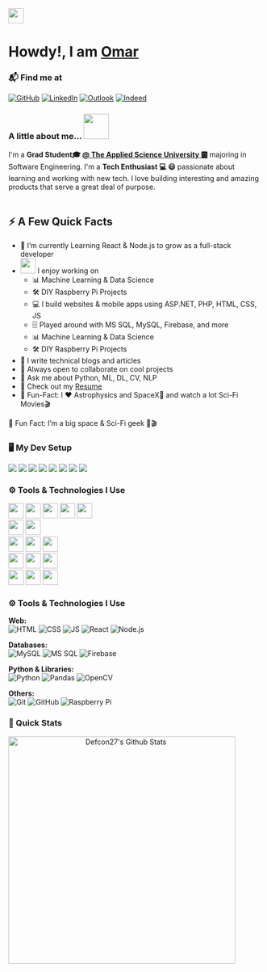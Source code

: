 <img width="30px" margin="0px" src="https://raw.githubusercontent.com/ABSphreak/ABSphreak/master/gifs/Hi.gif">
<h1>Howdy!, I am <a href="https://github.com/floatomar">Omar</a> </h1>
</h1>

### 📬 Find me at
[![GitHub](https://img.shields.io/badge/-GitHub-black?style=flat-square&logo=github&logoColor=white&link=https://github.com/floatomar)](https://github.com/floatomar) 
[![LinkedIn](https://img.shields.io/badge/-LinkedIn-blue?style=flat-square&logo=linkedin&logoColor=white&link=https://www.linkedin.com/in/omarabdulmajeed)](https://www.linkedin.com/in/omarabdulmajeed) 
[![Outlook](https://img.shields.io/badge/-Outlook-0078D4?style=flat-square&logo=microsoft-outlook&logoColor=white&link=mailto:omar-abdulmajeed@outlook.sa)](mailto:omar-abdulmajeed@outlook.sa) 
[![Indeed](https://img.shields.io/badge/-Indeed-2164F3?style=flat-square&logo=Indeed&logoColor=white&link=https://profile.indeed.com/p/omara-93w50t3)](https://profile.indeed.com/p/omara-93w50t3)


### A little about me...  <img src="https://media.giphy.com/media/VgCDAzcKvsR6OM0uWg/giphy.gif" width="50"> 
I'm a **Grad Student🎓 [@ The Applied Science University 🅾️](https://www.asu.edu.jo/en/Pages/default.aspx)** majoring in Software Engineering. I'm a **Tech Enthusiast 💻 😃** passionate about learning and working with new tech. I love building interesting and amazing products that serve a great deal of purpose. <br/><br/>




## ⚡️ A Few Quick Facts

- 🔭 I’m currently Learning React & Node.js to grow as a full-stack developer
- <img src="https://media.giphy.com/media/WUlplcMpOCEmTGBtBW/giphy.gif" width="30">  I enjoy working on
  - 📊 Machine Learning & Data Science
  - 🛠 DIY Raspberry Pi Projects
  - 💻 I build websites & mobile apps using ASP.NET, PHP, HTML, CSS, JS
  - 🗄 Played around with MS SQL, MySQL, Firebase, and more
  - 📊 Machine Learning & Data Science
  - 🛠 DIY Raspberry Pi Projects
- 📝 I write technical blogs and articles
- 👯 Always open to collaborate on cool projects
- 💬 Ask me about Python, ML, DL, CV, NLP
- 📙 Check out my [Resume](https://www.linkedin.com/in/omarabdulmajeed/)
- 🎉 Fun-Fact: I ❤️ Astrophysics and SpaceX🚀 and watch a lot Sci-Fi Movies🎬



🎉 Fun Fact: I’m a big space & Sci-Fi geek 🌌🎬
### 🖥️ My Dev Setup
<img src="https://img.shields.io/badge/Custom-PC-555555?style=flat-square&logo=pcgaming&logoColor=white"> 
<img src="https://img.shields.io/badge/Windows-555555.svg?&style=flat-square&logo=windows&logoColor=0078D6"> 
<img src="https://img.shields.io/badge/VS%20Code-555555?style=flat-square&logo=visual-studio-code&logoColor=007ACC"> 
<img src="https://img.shields.io/badge/Visual%20Studio-555555?style=flat-square&logo=visual-studio&logoColor=5C2D91"> 
<img src="https://img.shields.io/badge/Anaconda-555555.svg?&style=flat-square&logo=anaconda&logoColor=44A833"> 
<img src="https://img.shields.io/badge/Terminal-555555.svg?&style=flat-square&logo=powershell&logoColor=white"> 
<img src="https://img.shields.io/badge/Chrome-555555.svg?&style=flat-square&logo=google-chrome&logoColor=FABC0C"> 
<img src="https://img.shields.io/badge/Spotify-555555.svg?&style=flat-square&logo=spotify&logoColor=1ED760"> 

### ⚙️ Tools & Technologies I Use

<!-- Web Development -->
<img height="30" src="https://raw.githubusercontent.com/github/explore/master/topics/html/html.png">
<img height="30" src="https://raw.githubusercontent.com/github/explore/master/topics/css/css.png">
<img height="30" src="https://raw.githubusercontent.com/github/explore/master/topics/javascript/javascript.png">
<img height="30" src="https://raw.githubusercontent.com/github/explore/master/topics/react/react.png">
<img height="30" src="https://raw.githubusercontent.com/github/explore/master/topics/nodejs/nodejs.png"><br>

<img height="30" src="https://raw.githubusercontent.com/github/explore/master/topics/php/php.png">
<img height="30" src="https://raw.githubusercontent.com/github/explore/master/topics/dotnet/dotnet.png"><br>

<!-- Databases -->
<img height="30" src="https://raw.githubusercontent.com/github/explore/master/topics/mysql/mysql.png">
<img height="30" src="https://raw.githubusercontent.com/github/explore/master/topics/mssql/mssql.png">
<img height="30" src="https://raw.githubusercontent.com/github/explore/master/topics/firebase/firebase.png"><br>

<!-- Python & Libraries -->
<img height="30" src="https://raw.githubusercontent.com/github/explore/master/topics/python/python.png">
<img height="30" src="https://raw.githubusercontent.com/github/explore/master/topics/pandas/pandas.png">
<img height="30" src="https://raw.githubusercontent.com/github/explore/master/topics/opencv/opencv.png"><br>

<!-- Others -->
<img height="30" src="https://raw.githubusercontent.com/github/explore/master/topics/git/git.png">
<img height="30" src="https://raw.githubusercontent.com/github/explore/master/topics/github/github.png">
<img height="30" src="https://raw.githubusercontent.com/github/explore/master/topics/raspberry-pi/raspberry-pi.png">

### ⚙️ Tools & Technologies I Use

**Web:**  
![HTML](https://raw.githubusercontent.com/github/explore/master/topics/html/html.png) 
![CSS](https://raw.githubusercontent.com/github/explore/master/topics/css/css.png) 
![JS](https://raw.githubusercontent.com/github/explore/master/topics/javascript/javascript.png) 
![React](https://raw.githubusercontent.com/github/explore/master/topics/react/react.png) 
![Node.js](https://raw.githubusercontent.com/github/explore/master/topics/nodejs/nodejs.png)  

**Databases:**  
![MySQL](https://raw.githubusercontent.com/github/explore/master/topics/mysql/mysql.png) 
![MS SQL](https://raw.githubusercontent.com/github/explore/master/topics/mssql/mssql.png) 
![Firebase](https://raw.githubusercontent.com/github/explore/master/topics/firebase/firebase.png)  

**Python & Libraries:**  
![Python](https://raw.githubusercontent.com/github/explore/master/topics/python/python.png) 
![Pandas](https://raw.githubusercontent.com/github/explore/master/topics/pandas/pandas.png) 
![OpenCV](https://raw.githubusercontent.com/github/explore/master/topics/opencv/opencv.png)  

**Others:**  
![Git](https://raw.githubusercontent.com/github/explore/master/topics/git/git.png) 
![GitHub](https://raw.githubusercontent.com/github/explore/master/topics/github/github.png) 
![Raspberry Pi](https://raw.githubusercontent.com/github/explore/master/topics/raspberry-pi/raspberry-pi.png)  



### 🚀 Quick Stats
<p align="center">
<img width="450" align="left" src="https://github-readme-stats-defcon27.vercel.app/api?username=Defcon27&show_icons=true&line_height=21&theme=react" alt="Defcon27's Github Stats" />
<!-- <img width="340" height="155" align="center" 
     src="https://github-readme-stats-defcon27.vercel.app/api/top-langs/?username=Defcon27&langs_count=6&hide=handlebars,jupyter notebook,css&theme=react&line_height=27&layout=compact" /> -->
</p>


<!-- ![Profile Views](https://komarev.com/ghpvc/?username=Defcon27) -->


<!-- <details>
<summary> 💥 Working on </summary>
<br>
<p align="center">
<a href="https://github.com/Defcon27/Machine-Learning">
<img src="https://github-readme-stats-defcon27.vercel.app/api/pin/?username=Defcon27&repo=Machine-Learning&show_owner=true&theme=react" />
</a>&ensp;
<a href="https://github.com/Defcon27/Deep-Learning">
<img src="https://github-readme-stats-defcon27.vercel.app/api/pin/?username=Defcon27&repo=Deep-Learning&show_owner=true&theme=react" />
</a>
</p>
</details> -->



<!--
**Defcon27/Defcon27** is a ✨ _special_ ✨ repository because its `README.md` (this file) appears on your GitHub profile.

pic on right
<img height="270" src="sss.svg" align=right>

 
views
![Profile Views](https://komarev.com/ghpvc/?username=Defcon27)
[![HitCount](http://hits.dwyl.com/Defcon27/.svg)](http://hits.dwyl.com/Defcon27)


social modded badge
<a href="https://www.linkedin.com/in/michael-hoffmann-3b8933b1"><img src="https://img.shields.io/badge/linkedin-%230077B5.svg?&style=for-the-badge&logo=linkedin&logoColor=white" height=25></a>


language badges:
![Python](https://img.shields.io/badge/Python-FECE00?style=flat&logo=Python&logoColor=3776AB)
![C](https://img.shields.io/badge/C-00599C?style=flat&logo=c)
![C++](https://img.shields.io/badge/C++-00599C?style=flat&logo=c%2b%2b)

![HTML5](https://img.shields.io/badge/HTML5-E34F26?style=flat&logo=html5&logoColor=white)
![CSS3](https://img.shields.io/badge/CSS3-1572B6?style=flat&logo=css3)
![Bootstrap](https://img.shields.io/badge/Bootstrap-563D7C?style=flat&logo=bootstrap)
![JavaScript](https://img.shields.io/badge/JavaScript-555555?style=flat&logo=javascript)
![Nodejs](https://img.shields.io/badge/Nodejs-555555?style=flat&logo=Node.js)
![MongoDB](https://img.shields.io/badge/MongoDB-555555?style=flat&logo=mongodb)

![Git](https://img.shields.io/badge/Git-555555?style=flat-square&logo=git)
![GitHub](https://img.shields.io/badge/GitHub-181717?style=flat-square&logo=github)


-->

